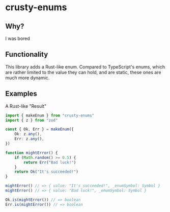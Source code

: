 # crusty-enums

## Why?

I was bored

## Functionality

This library adds a Rust-like enum. Compared to TypeScript's enums, which are rather limited to the value they can hold, and are static, these ones are much more dynamic.

## Examples

A Rust-like "Result"

```ts
import { makeEnum } from "crusty-enums"
import { z } from "zod"

const { Ok, Err } = makeEnum({
	Ok: z.any(),
	Err: z.any(),
})

function mightError() {
	if (Math.random() >= 0.5) {
		return Err("Bad luck!")
	}
	return Ok("It's succeeded!")
}

mightError() // => { value: "It's succeeded!", _enumSymbol: Symbol }
mightError() // => { value: "Bad luck!", _enumSymbol: Symbol }

Ok.is(mightError()) // => boolean
Err.is(mightError()) // => boolean
```
